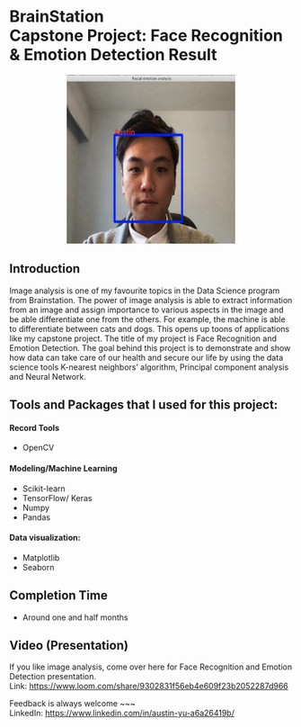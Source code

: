 # BrainStation <br> Capstone Project: Face Recognition & Emotion Detection Result 

<p align="center">
 <img src="Screen%20Shot%202020-03-31%20at%2012.46.34%20PM.png" width="300" height="300">
</p>

## Introduction 

  Image analysis is one of my favourite topics in the Data Science program from Brainstation. 
The power of image analysis is able to extract information from an image and assign importance 
to various aspects in the image and be able differentiate one from the others. For example, 
the machine is able to differentiate between cats and dogs. This opens up toons of applications 
like my capstone project. The title of my project is Face Recognition and Emotion Detection. 
The goal behind this project is to demonstrate and show how data can take care of our health and 
secure our life by using the data science tools K-nearest neighbors’ algorithm, Principal component analysis 
and Neural Network. 


## Tools and Packages that I used for this project:

#### Record Tools
* OpenCV

#### Modeling/Machine Learning
* Scikit-learn
* TensorFlow/ Keras
* Numpy
* Pandas

#### Data visualization:
* Matplotlib
* Seaborn

## Completion Time
* Around one and half months

## Video (Presentation)
If you like image analysis, come over here for Face Recognition and Emotion Detection presentation.
<br> Link: https://www.loom.com/share/9302831f56eb4e609f23b2052287d966

Feedback is always welcome ~~~ <br>
LinkedIn: https://www.linkedin.com/in/austin-yu-a6a26419b/
